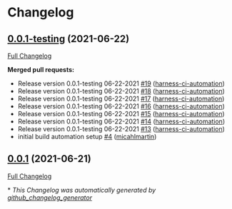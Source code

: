 # Changelog

## [0.0.1-testing](https://github.com/harness-io/harness-go-sdk/tree/0.0.1-testing) (2021-06-22)

[Full Changelog](https://github.com/harness-io/harness-go-sdk/compare/0.0.1...0.0.1-testing)

**Merged pull requests:**

- Release version 0.0.1-testing 06-22-2021 [\#19](https://github.com/harness-io/harness-go-sdk/pull/19) ([harness-ci-automation](https://github.com/harness-ci-automation))
- Release version 0.0.1-testing 06-22-2021 [\#18](https://github.com/harness-io/harness-go-sdk/pull/18) ([harness-ci-automation](https://github.com/harness-ci-automation))
- Release version 0.0.1-testing 06-22-2021 [\#17](https://github.com/harness-io/harness-go-sdk/pull/17) ([harness-ci-automation](https://github.com/harness-ci-automation))
- Release version 0.0.1-testing 06-22-2021 [\#16](https://github.com/harness-io/harness-go-sdk/pull/16) ([harness-ci-automation](https://github.com/harness-ci-automation))
- Release version 0.0.1-testing 06-22-2021 [\#15](https://github.com/harness-io/harness-go-sdk/pull/15) ([harness-ci-automation](https://github.com/harness-ci-automation))
- Release version 0.0.1-testing 06-22-2021 [\#14](https://github.com/harness-io/harness-go-sdk/pull/14) ([harness-ci-automation](https://github.com/harness-ci-automation))
- Release version 0.0.1-testing 06-22-2021 [\#13](https://github.com/harness-io/harness-go-sdk/pull/13) ([harness-ci-automation](https://github.com/harness-ci-automation))
- initial build automation setup [\#4](https://github.com/harness-io/harness-go-sdk/pull/4) ([micahlmartin](https://github.com/micahlmartin))

## [0.0.1](https://github.com/harness-io/harness-go-sdk/tree/0.0.1) (2021-06-21)

[Full Changelog](https://github.com/harness-io/harness-go-sdk/compare/7f3b995434a7083e0f44a778ff0f14d818d82135...0.0.1)



\* *This Changelog was automatically generated by [github_changelog_generator](https://github.com/github-changelog-generator/github-changelog-generator)*
